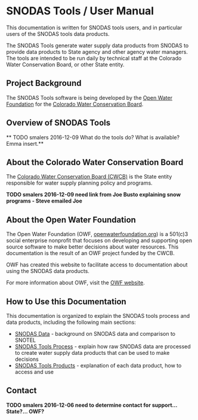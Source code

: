 # SNODAS Tools / User Manual

This documentation is written for SNODAS tools users, and in particular users of the SNODAS tools data products.

The SNODAS Tools generate water supply data products from SNODAS
to provide data products to State agency and other agency water managers.
The tools are intended to be run daily by technical staff at the Colorado Water Conservation Board, or other State entity.

## Project Background

The SNODAS Tools software is being developed by the [Open Water Foundation](http://openwaterfoundation.org)
for the [Colorado Water Conservation Board](http://cdss.state.co.us).

## Overview of SNODAS Tools

** TODO smalers 2016-12-09 What do the tools do?  What is available?  Emma insert.**

## About the Colorado Water Conservation Board

The [Colorado Water Conservation Board (CWCB)](http://cwcb.state.co.us) is the State entity responsible for water supply planning policy and programs.

**TODO smalers 2016-12-09 need link from Joe Busto explaining snow programs - Steve emailed Joe**

## About the Open Water Foundation

The Open Water Foundation (OWF, [openwaterfoundation.org](http://openwaterfoundation.org)) is a 501(c)3 social enterprise
nonprofit that focuses on developing and supporting open source software to make better
decisions about water resources.  This documentation is the result of an OWF project funded by the CWCB.

OWF has created this website to facilitate access to documentation about using the SNODAS data products. 

For more information about OWF, visit the [OWF website](http://openwaterfoundation.org).

## How to Use this Documentation

This documentation is organized to explain the SNODAS tools process and data products, including the following main sections:

* [SNODAS Data](data/overview) - background on SNODAS data and comparison to SNOTEL
* [SNODAS Tools Process](process/overview) - explain how raw SNODAS data are processed to create water supply data products that can be used to make decisions
* [SNODAS Tools Products](products/overview) - explanation of each data product, how to access and use

## Contact

**TODO smalers 2016-12-06 need to determine contact for support... State?... OWF?**
